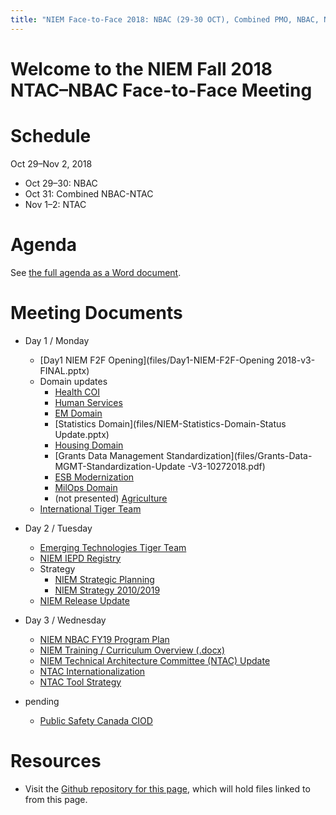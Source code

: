 ```yaml
---
title: "NIEM Face-to-Face 2018: NBAC (29-30 OCT), Combined PMO, NBAC, NTAC (31 OCT), and NTAC (1-2 NOV) Meetings"
---
```


# Welcome to the NIEM Fall 2018 NTAC&ndash;NBAC Face-to-Face Meeting

# Schedule

Oct 29&ndash;Nov 2, 2018
* Oct 29&ndash;30: NBAC
* Oct 31: Combined NBAC-NTAC
* Nov 1&ndash;2: NTAC

# Agenda

See [the full agenda as a Word document](files/full-agenda.docx).

# Meeting Documents

- Day 1 / Monday
    - [Day1 NIEM F2F Opening](files/Day1-NIEM-F2F-Opening 2018-v3-FINAL.pptx)
    - Domain updates
        - [Health COI](files/NIEM_Health_Face2Face2018_Finalpresentation.pptx)
        - [Human Services](files/NIEM-Domain-Update-Human-Services.pptx)
        - [EM Domain](files/NIEM-EM-Domain-F2F-Update-(2018)-Final.pdf)
        - [Statistics Domain](files/NIEM-Statistics-Domain-Status Update.pptx)
        - [Housing Domain](files/NEIM-HSG-Domain-Update-102018.pptx)
        - [Grants Data Management Standardization](files/Grants-Data-MGMT-Standardization-Update -V3-10272018.pdf)
        - [ESB Modernization](files/ESB_Modernization(v1.4).pptx)
        - [MilOps Domain](files/Day1_MilOps-Domain-Update-F2F-29Oct2018.pptx)
        - (not presented) [Agriculture](files/Agriculture-F2F-Domain-Update.pptx)
    - [International Tiger Team](files/NBAC-Intl-TT-F2F-Update-v23Oct2018.pptx)
        
- Day 2 / Tuesday
    - [Emerging Technologies Tiger Team](files/NBAC_ET3_F2F_Update_(Oct_2018)_sml.pdf)
    - [NIEM IEPD Registry](files/NIEM-IEPD-Registry-F2F_20181029.pptx)
    - Strategy
        - [NIEM Strategic Planning](files/NIEM-F2F-Strategic-Planning-v1.pptx)
        - [NIEM Strategy 2010/2019](files/NIEM-Strategy2010_2019_Draft.docx)
    - [NIEM Release Update](files/release-updates.pptx)
- Day 3 / Wednesday
    - [NIEM NBAC FY19 Program Plan](files/NIEM-FY19-Program-Plan_2019Oct31.pptx)
    - [NIEM Training / Curriculum Overview (.docx)](files/NIEM-curriculum-overview.docx)
    - [NIEM Technical Architecture Committee (NTAC) Update](files/NTAC_2018_Update.pptx)
    - [NTAC Internationalization](files/ntac-internationalization.pptx)
    - [NTAC Tool Strategy](files/NTAC-Tool-Strategy.pptx)

- pending
    - [Public Safety Canada CIOD](files/Canada-NBAC-Presentation.pdf)


# Resources

- Visit the [Github repository for this page](https://github.com/NIEM/2018-fall), which will hold files linked to from this page.
